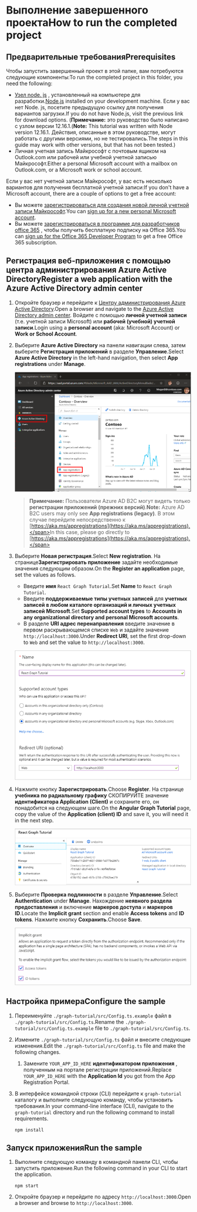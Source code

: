 # <a name="how-to-run-the-completed-project"></a><span data-ttu-id="eb035-101">Выполнение завершенного проекта</span><span class="sxs-lookup"><span data-stu-id="eb035-101">How to run the completed project</span></span>

## <a name="prerequisites"></a><span data-ttu-id="eb035-102">Предварительные требования</span><span class="sxs-lookup"><span data-stu-id="eb035-102">Prerequisites</span></span>

<span data-ttu-id="eb035-103">Чтобы запустить завершенный проект в этой папке, вам потребуются следующие компоненты:</span><span class="sxs-lookup"><span data-stu-id="eb035-103">To run the completed project in this folder, you need the following:</span></span>

- <span data-ttu-id="eb035-104">[Узел node. js](https://nodejs.org) , установленный на компьютере для разработки.</span><span class="sxs-lookup"><span data-stu-id="eb035-104">[Node.js](https://nodejs.org) installed on your development machine.</span></span> <span data-ttu-id="eb035-105">Если у вас нет Node. js, посетите предыдущую ссылку для получения вариантов загрузки.</span><span class="sxs-lookup"><span data-stu-id="eb035-105">If you do not have Node.js, visit the previous link for download options.</span></span> <span data-ttu-id="eb035-106">(**Примечание:** это руководство было написано с узлом версии 12.16.1.</span><span class="sxs-lookup"><span data-stu-id="eb035-106">(**Note:** This tutorial was written with Node version 12.16.1.</span></span> <span data-ttu-id="eb035-107">Действия, описанные в этом руководстве, могут работать с другими версиями, но не тестировались.</span><span class="sxs-lookup"><span data-stu-id="eb035-107">The steps in this guide may work with other versions, but that has not been tested.)</span></span>
- <span data-ttu-id="eb035-108">Личная учетная запись Майкрософт с почтовым ящиком на Outlook.com или рабочей или учебной учетной записью Майкрософт.</span><span class="sxs-lookup"><span data-stu-id="eb035-108">Either a personal Microsoft account with a mailbox on Outlook.com, or a Microsoft work or school account.</span></span>

<span data-ttu-id="eb035-109">Если у вас нет учетной записи Майкрософт, у вас есть несколько вариантов для получения бесплатной учетной записи:</span><span class="sxs-lookup"><span data-stu-id="eb035-109">If you don't have a Microsoft account, there are a couple of options to get a free account:</span></span>

- <span data-ttu-id="eb035-110">Вы можете [зарегистрироваться для создания новой личной учетной записи Майкрософт](https://signup.live.com/signup?wa=wsignin1.0&rpsnv=12&ct=1454618383&rver=6.4.6456.0&wp=MBI_SSL_SHARED&wreply=https://mail.live.com/default.aspx&id=64855&cbcxt=mai&bk=1454618383&uiflavor=web&uaid=b213a65b4fdc484382b6622b3ecaa547&mkt=E-US&lc=1033&lic=1).</span><span class="sxs-lookup"><span data-stu-id="eb035-110">You can [sign up for a new personal Microsoft account](https://signup.live.com/signup?wa=wsignin1.0&rpsnv=12&ct=1454618383&rver=6.4.6456.0&wp=MBI_SSL_SHARED&wreply=https://mail.live.com/default.aspx&id=64855&cbcxt=mai&bk=1454618383&uiflavor=web&uaid=b213a65b4fdc484382b6622b3ecaa547&mkt=E-US&lc=1033&lic=1).</span></span>
- <span data-ttu-id="eb035-111">Вы можете [зарегистрироваться в программе для разработчиков office 365](https://developer.microsoft.com/office/dev-program) , чтобы получить бесплатную подписку на Office 365.</span><span class="sxs-lookup"><span data-stu-id="eb035-111">You can [sign up for the Office 365 Developer Program](https://developer.microsoft.com/office/dev-program) to get a free Office 365 subscription.</span></span>

## <a name="register-a-web-application-with-the-azure-active-directory-admin-center"></a><span data-ttu-id="eb035-112">Регистрация веб-приложения с помощью центра администрирования Azure Active Directory</span><span class="sxs-lookup"><span data-stu-id="eb035-112">Register a web application with the Azure Active Directory admin center</span></span>

1. <span data-ttu-id="eb035-113">Откройте браузер и перейдите к [Центру администрирования Azure Active Directory](https://aad.portal.azure.com).</span><span class="sxs-lookup"><span data-stu-id="eb035-113">Open a browser and navigate to the [Azure Active Directory admin center](https://aad.portal.azure.com).</span></span> <span data-ttu-id="eb035-114">Войдите с помощью **личной учетной записи** (т.е. учетной записи Microsoft) или **рабочей (учебной) учетной записи**.</span><span class="sxs-lookup"><span data-stu-id="eb035-114">Login using a **personal account** (aka: Microsoft Account) or **Work or School Account**.</span></span>

1. <span data-ttu-id="eb035-115">Выберите **Azure Active Directory** на панели навигации слева, затем выберите **Регистрация приложений** в разделе **Управление**.</span><span class="sxs-lookup"><span data-stu-id="eb035-115">Select **Azure Active Directory** in the left-hand navigation, then select **App registrations** under **Manage**.</span></span>

    ![<span data-ttu-id="eb035-116">Снимок экрана с регистрациями приложений</span><span class="sxs-lookup"><span data-stu-id="eb035-116">A screenshot of the App registrations</span></span> ](/tutorial/images/aad-portal-app-registrations.png)

    > <span data-ttu-id="eb035-117">**Примечание:** Пользователи Azure AD B2C могут видеть только **регистрации приложений (прежних версий)**.</span><span class="sxs-lookup"><span data-stu-id="eb035-117">**Note:** Azure AD B2C users may only see **App registrations (legacy)**.</span></span> <span data-ttu-id="eb035-118">В этом случае перейдите непосредственно к [https://aka.ms/appregistrations](https://aka.ms/appregistrations).</span><span class="sxs-lookup"><span data-stu-id="eb035-118">In this case, please go directly to [https://aka.ms/appregistrations](https://aka.ms/appregistrations).</span></span>

1. <span data-ttu-id="eb035-119">Выберите **Новая регистрация**.</span><span class="sxs-lookup"><span data-stu-id="eb035-119">Select **New registration**.</span></span> <span data-ttu-id="eb035-120">На странице**Зарегистрировать приложение** задайте необходимые значения следующим образом.</span><span class="sxs-lookup"><span data-stu-id="eb035-120">On the **Register an application** page, set the values as follows.</span></span>

    - <span data-ttu-id="eb035-121">Введите **имя** `React Graph Tutorial`.</span><span class="sxs-lookup"><span data-stu-id="eb035-121">Set **Name** to `React Graph Tutorial`.</span></span>
    - <span data-ttu-id="eb035-122">Введите **поддерживаемые типы учетных записей** для **учетных записей в любом каталоге организаций и личных учетных записей Microsoft**.</span><span class="sxs-lookup"><span data-stu-id="eb035-122">Set **Supported account types** to **Accounts in any organizational directory and personal Microsoft accounts**.</span></span>
    - <span data-ttu-id="eb035-123">В разделе **URI адрес перенаправления** введите значение в первом раскрывающемся списке `Web` и задайте значение `http://localhost:3000`.</span><span class="sxs-lookup"><span data-stu-id="eb035-123">Under **Redirect URI**, set the first drop-down to `Web` and set the value to `http://localhost:3000`.</span></span>

    ![Снимок страницы "регистрация приложения"](/tutorial/images/aad-register-an-app.png)

1. <span data-ttu-id="eb035-125">Нажмите кнопку **Зарегистрировать**.</span><span class="sxs-lookup"><span data-stu-id="eb035-125">Choose **Register**.</span></span> <span data-ttu-id="eb035-126">На странице **учебника по радиальному графику** СКОПИРУЙТЕ значение **идентификатора Application (Client)** и сохраните его, он понадобится на следующем шаге.</span><span class="sxs-lookup"><span data-stu-id="eb035-126">On the **Angular Graph Tutorial** page, copy the value of the **Application (client) ID** and save it, you will need it in the next step.</span></span>

    ![Снимок экрана с ИДЕНТИФИКАТОРом приложения для новой регистрации приложения](/tutorial/images/aad-application-id.png)

1. <span data-ttu-id="eb035-128">Выберите **Проверка подлинности** в разделе **Управление**.</span><span class="sxs-lookup"><span data-stu-id="eb035-128">Select **Authentication** under **Manage**.</span></span> <span data-ttu-id="eb035-129">Нахождение **неявного раздела предоставления** и включение **маркеров доступа** и **маркеров ID**.</span><span class="sxs-lookup"><span data-stu-id="eb035-129">Locate the **Implicit grant** section and enable **Access tokens** and **ID tokens**.</span></span> <span data-ttu-id="eb035-130">Нажмите кнопку **Сохранить**.</span><span class="sxs-lookup"><span data-stu-id="eb035-130">Choose **Save**.</span></span>

    ![Снимок экрана с неявным разделом предоставления](/tutorial/images/aad-implicit-grant.png)

## <a name="configure-the-sample"></a><span data-ttu-id="eb035-132">Настройка примера</span><span class="sxs-lookup"><span data-stu-id="eb035-132">Configure the sample</span></span>

1. <span data-ttu-id="eb035-133">Переименуйте `./graph-tutorial/src/Config.ts.example` файл в `./graph-tutorial/src/Config.ts`.</span><span class="sxs-lookup"><span data-stu-id="eb035-133">Rename the `./graph-tutorial/src/Config.ts.example` file to `./graph-tutorial/src/Config.ts`.</span></span>
1. <span data-ttu-id="eb035-134">Измените `./graph-tutorial/src/Config.ts` файл и внесите следующие изменения.</span><span class="sxs-lookup"><span data-stu-id="eb035-134">Edit the `./graph-tutorial/src/Config.ts` file and make the following changes.</span></span>
    1. <span data-ttu-id="eb035-135">Замените `YOUR_APP_ID_HERE` **идентификатором приложения** , полученным на портале регистрации приложений.</span><span class="sxs-lookup"><span data-stu-id="eb035-135">Replace `YOUR_APP_ID_HERE` with the **Application Id** you got from the App Registration Portal.</span></span>
1. <span data-ttu-id="eb035-136">В интерфейсе командной строки (CLI) перейдите к `graph-tutorial` каталогу и выполните следующую команду, чтобы установить требования.</span><span class="sxs-lookup"><span data-stu-id="eb035-136">In your command-line interface (CLI), navigate to the `graph-tutorial` directory and run the following command to install requirements.</span></span>

    ```Shell
    npm install
    ```

## <a name="run-the-sample"></a><span data-ttu-id="eb035-137">Запуск приложения</span><span class="sxs-lookup"><span data-stu-id="eb035-137">Run the sample</span></span>

1. <span data-ttu-id="eb035-138">Выполните следующую команду в командной панели CLI, чтобы запустить приложение.</span><span class="sxs-lookup"><span data-stu-id="eb035-138">Run the following command in your CLI to start the application.</span></span>

    ```Shell
    npm start
    ```

1. <span data-ttu-id="eb035-139">Откройте браузер и перейдите по адресу `http://localhost:3000`.</span><span class="sxs-lookup"><span data-stu-id="eb035-139">Open a browser and browse to `http://localhost:3000`.</span></span>
